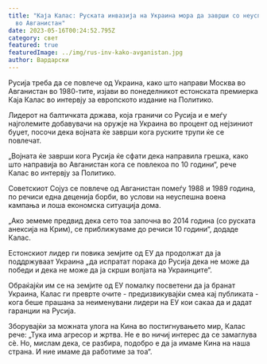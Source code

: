 ```yaml
---
title: "Каја Калас: Руската инвазија на Украина мора да заврши со неуспех како
  во Авганистан"
date: 2023-05-16T00:24:52.795Z
category: свет
featured: true
featuredImage: ../img/rus-inv-kako-avganistan.jpg
author: Вардарски
---
```

Русија треба да се повлече од Украина, како што направи Москва во Авганистан во 1980-тите, изјави во понеделникот естонската премиерка Каја Калас во интервју за европското издание на Политико.

Лидерот на балтичката држава, која граничи со Русија и е меѓу најголемите добавувачи на оружје на Украина во процент од нејзиниот буџет, посочи дека војната ќе заврши кога руските трупи ќе се повлечат.

„Војната ќе заврши кога Русија ќе сфати дека направила грешка, како што направија во Авганистан кога се повлекоа по 10 години“, рече Калас во интервју за Политико.

Советскиот Сојуз се повлече од Авганистан помеѓу 1988 и 1989 година, по речиси една деценија борби, во услови на неуспешна воена кампања и лоша економска ситуација дома.

„Ако земеме предвид дека сето тоа започна во 2014 година (со руската анексија на Крим), се приближуваме до речиси 10 години“, додаде Калас.

Естонскиот лидер ги повика земјите од ЕУ да продолжат да ја поддржуваат Украина „да испратат порака до Русија дека не може да победи и дека не може да ја скрши волјата на Украинците“.

Обраќајќи им се на земјите од ЕУ помалку посветени да ја бранат Украина, Калас ги преврте очите - предизвикувајќи смеа кај публиката - кога беше прашана за неименувани лидери на ЕУ кои сакаа да и дадат гаранции на Русија.

Зборувајќи за можната улога на Кина во постигнувањето мир, Калас рече: „Тука има агресор и жртва. Не е во ничиј интерес да се замаглува сè. Но, мислам дека, се разбира, подобро е да ја имаме Кина на наша страна. И ние имаме да работиме за тоа“.